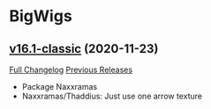 # BigWigs

## [v16.1-classic](https://github.com/BigWigsMods/BigWigs/tree/v16.1-classic) (2020-11-23)
[Full Changelog](https://github.com/BigWigsMods/BigWigs/compare/v16-classic...v16.1-classic) [Previous Releases](https://github.com/BigWigsMods/BigWigs/releases)

- Package Naxxramas  
- Naxxramas/Thaddius: Just use one arrow texture  
